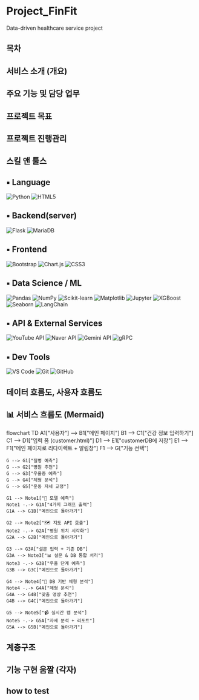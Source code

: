 # Project_FinFit
 Data-driven healthcare service project
## 목차
## 서비스 소개 (개요)
## 주요 기능 및 담당 업무
## 프로젝트 목표
## 프로젝트 진행관리
## 스킬 앤 툴스
## ▪ Language
![Python](https://img.shields.io/badge/Python-3776AB?style=flat&logo=python&logoColor=white)
![HTML5](https://img.shields.io/badge/HTML5-E34F26?style=flat&logo=html5&logoColor=white)



## ▪ Backend(server)
![Flask](https://img.shields.io/badge/Flask-000000?style=flat&logo=flask&logoColor=white)
![MariaDB](https://img.shields.io/badge/MariaDB-003545?style=flat&logo=mariadb&logoColor=white)



## ▪ Frontend
![Bootstrap](https://img.shields.io/badge/Bootstrap-7952B3?style=flat&logo=bootstrap&logoColor=white)
![Chart.js](https://img.shields.io/badge/Chart.js-FF6384?style=flat&logo=chartdotjs&logoColor=white)
![CSS3](https://img.shields.io/badge/CSS3-1572B6?style=flat&logo=css3&logoColor=white)



## ▪ Data Science / ML
![Pandas](https://img.shields.io/badge/Pandas-150458?style=flat&logo=pandas&logoColor=white)
![NumPy](https://img.shields.io/badge/NumPy-013243?style=flat&logo=numpy&logoColor=white)
![Scikit-learn](https://img.shields.io/badge/Scikit--learn-F7931E?style=flat&logo=scikit-learn&logoColor=white)
![Matplotlib](https://img.shields.io/badge/Matplotlib-11557C?style=flat)
![Jupyter](https://img.shields.io/badge/Jupyter-F37626?style=flat&logo=jupyter&logoColor=white)
![XGBoost](https://img.shields.io/badge/XGBoost-FF6600?style=flat&logo=xgboost&logoColor=white)
![Seaborn](https://img.shields.io/badge/Seaborn-3C5A6F?style=flat&logo=seaborn&logoColor=white)
![LangChain](https://img.shields.io/badge/LangChain-000000?style=flat&logo=langchain&logoColor=white)



## ▪ API & External Services
![YouTube API](https://img.shields.io/badge/YouTube_API-FF0000?style=flat&logo=youtube&logoColor=white)
![Naver API](https://img.shields.io/badge/Naver_API-03C75A?style=flat)
![Gemini API](https://img.shields.io/badge/Google_Generative_AI-4285F4?style=flat&logo=google&logoColor=white)
![gRPC](https://img.shields.io/badge/gRPC-3F4C8C?style=flat&logo=grpc&logoColor=white)



## ▪ Dev Tools
![VS Code](https://img.shields.io/badge/VS_Code-007ACC?style=flat&logo=visualstudiocode&logoColor=white)
![Git](https://img.shields.io/badge/Git-F05032?style=flat&logo=git&logoColor=white)
![GitHub](https://img.shields.io/badge/GitHub-181717?style=flat&logo=github&logoColor=white)



## 데이터 흐름도, 사용자 흐름도

## 📊 서비스 흐름도 (Mermaid)

flowchart TD
    A1["사용자"] --> B1["메인 페이지"]
    B1 --> C1["건강 정보 입력하기"]
    C1 --> D1["입력 폼 (customer.html)"]
    D1 --> E1["customerDB에 저장"]
    E1 --> F1["메인 페이지로 리다이렉트 + 알림창"]
    F1 --> G["기능 선택"]

    G --> G1["질병 예측"]
    G --> G2["병원 추천"]
    G --> G3["우울증 예측"]
    G --> G4["체형 분석"]
    G --> G5["운동 자세 교정"]

    G1 --> Note1["🧠 모델 예측"]
    Note1 -.-> G1A["4가지 그래프 출력"]
    G1A --> G1B["메인으로 돌아가기"]

    G2 --> Note2["🗺️ 지도 API 호출"]
    Note2 -.-> G2A["병원 위치 시각화"]
    G2A --> G2B["메인으로 돌아가기"]

    G3 --> G3A["설문 입력 + 기존 DB"]
    G3A --> Note3["📊 설문 & DB 통합 처리"]
    Note3 -.-> G3B["우울 단계 예측"]
    G3B --> G3C["메인으로 돌아가기"]

    G4 --> Note4["📏 DB 기반 체형 분석"]
    Note4 -.-> G4A["체형 분석"]
    G4A --> G4B["맞춤 영상 추천"]
    G4B --> G4C["메인으로 돌아가기"]

    G5 --> Note5["📹 실시간 캠 분석"]
    Note5 -.-> G5A["자세 분석 + 리포트"]
    G5A --> G5B["메인으로 돌아가기"]

## 계층구조
## 기능 구현 움짤 (각자)
## how to test
